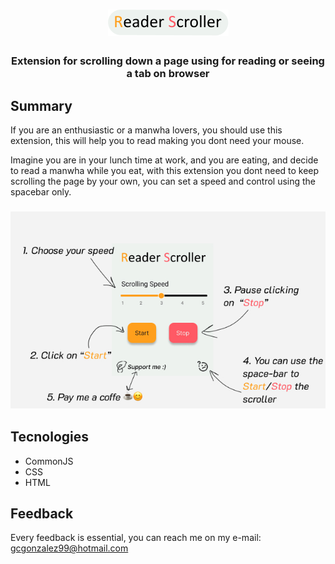 <h1 width="100%"  align="center"> 
  <img  src="./screenshots/logo.png" alt="Logo Reader Scroller">
</h1>
<h3 align="center"> 
Extension for scrolling down a page using for reading or seeing a tab on browser 
</h3>


## Summary
If you are an enthusiastic or a manwha lovers, you should use this extension, this will help you to read making you dont need your mouse.

Imagine you are in your lunch time at work, and you are eating, and decide to read a manwha while you eat, with this extension you dont need to keep scrolling the page by your own, you can set a speed and control using the spacebar only.

<h3 align="center">
<img  src="./screenshots/extension_demonstrative_2.jpg" alt="Logo Reader Scroller">
</h3> 

## Tecnologies
- CommonJS
- CSS
- HTML


## Feedback

Every feedback is essential, you can reach me on my e-mail: gcgonzalez99@hotmail.com

